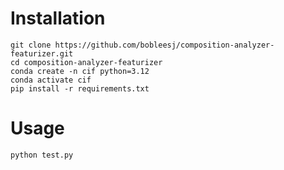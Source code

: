 # Installation

```
git clone https://github.com/bobleesj/composition-analyzer-featurizer.git
cd composition-analyzer-featurizer
conda create -n cif python=3.12
conda activate cif
pip install -r requirements.txt
```

# Usage

```
python test.py
```
